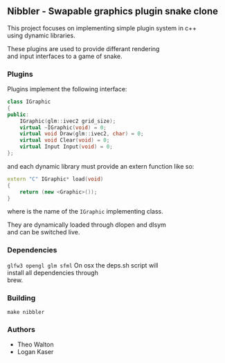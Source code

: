 ## Nibbler - Swapable graphics plugin snake clone

This project focuses on implementing simple plugin system in c++  
using dynamic libraries. 

These plugins are used to provide differant rendering  
and input interfaces to a game of snake.

### Plugins
Plugins implement the following interface: 

```c++
class IGraphic
{
public:
	IGraphic(glm::ivec2 grid_size);
	virtual ~IGraphic(void) = 0;
	virtual void Draw(glm::ivec2, char) = 0;
	virtual void Clear(void) = 0;
	virtual Input Input(void) = 0;
};
```
and each dynamic library must provide an extern function like so:
```c++
extern "C" IGraphic* load(void) 
{
	return (new <Graphic>());
}
```
where <Graphic> is the name of the `IGraphic` implementing class.


They are dynamically loaded through dlopen and dlsym  
and can be switched live. 


### Dependencies
`glfw3 opengl glm sfml` 
On osx the deps.sh script will  
install all dependencies through  
brew.

### Building
`make nibbler` 

### Authors
 - Theo Walton
 - Logan Kaser
